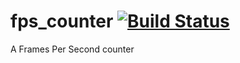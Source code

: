 fps_counter [![Build Status](https://travis-ci.org/PistonDevelopers/fps_counter.svg)](https://travis-ci.org/PistonDevelopers/fps_counter)
===========

A Frames Per Second counter
